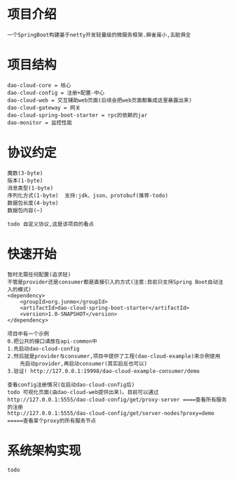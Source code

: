 # 项目介绍
    一个SpringBoot构建基于netty开发轻量级的微服务框架.麻雀虽小,五脏俱全

# 项目结构
    dao-cloud-core = 核心
    dao-cloud-config = 注册+配置-中心
    dao-cloud-web = 交互辅助web页面(后续会把web页面都集成这里暴露出来)
    dao-cloud-gateway = 网关
    dao-cloud-spring-boot-starter = rpc的依赖的jar
    dao-monitor = 监控性能

# 协议约定

    魔数(3-byte)
    版本(1-byte)
    消息类型(1-byte)
    序列化方式(1-byte)  支持:jdk、json、protobuf(推荐-todo)
    数据包长度(4-byte)
    数据包内容(~)

    todo 自定义协议,这是该项目的看点

# 快速开始
    暂时无需任何配置(追求轻)
    不管是provider还是consumer都是直接引入的方式(注意:目前只支持Spring Boot自动注入的模式)
    <dependency>
        <groupId>org.junmo</groupId>
        <artifactId>dao-cloud-spring-boot-starter</artifactId>
        <version>1.0-SNAPSHOT</version>
    </dependency>

    项目中有一个示例
    0.把公共的接口请放在api-common中
    1.先启动dao-cloud-config
    2.然后就是provider与consumer,项目中提供了工程(dao-cloud-example)来示例使用
        先启动provider,再启动consumer(其实启反也可以)
    3.验证! http://127.0.0.1:19998/dao-cloud-example-consumer/demo

    查看config注册情况(在启动dao-cloud-config后)
    todo 可视化页面(由dao-cloud-web提供出来)。目前可以通过
    http://127.0.0.1:5555/dao-cloud-config/get/proxy-server ====查看所有服务的注册
    http://127.0.0.1:5555/dao-cloud-config/get/server-nodes?proxy=demo =====查看某个proxy的所有服务节点

# 系统架构实现
    todo 
    
        



   
    
    
    
